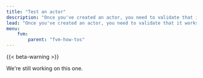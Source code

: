 ```yaml
---
title: "Test an actor"
description: "Once you've created an actor, you need to validate that it works properly. Learn how to test your actors in a local environment, or on a testnet."
lead: "Once you've created an actor, you need to validate that it works properly. Learn how to test your actors in a local environment, or on a testnet."
menu:
    fvm:
        parent: "fvm-how-tos"
---
```


{{< beta-warning >}}

We're still working on this one.

<!-- ## Truffle -->

<!-- ## Testnet -->
